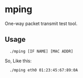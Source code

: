# mping

One-way packet transmit test tool.

## Usage
```
  ./mping [IF NAME] [MAC ADDR]
```

So, Like this:

```
  ./mping eth0 01:23:45:67:89:0A
```

